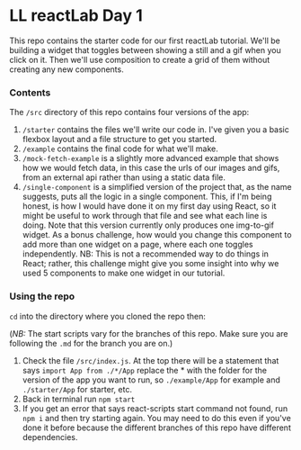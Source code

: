 # LL reactLab Day 1

This repo contains the starter code for our first reactLab tutorial. We'll be building a widget that toggles between showing a still and a gif when you click on it. Then we'll use composition to create a grid of them without creating any new components.

### Contents
The `/src` directory of this repo contains four versions of the app:

1. `/starter` contains the files we'll write our code in. I've given you a basic flexbox layout and a file structure to get you started.
2. `/example` contains the final code for what we'll make.
3. `/mock-fetch-example` is a slightly more advanced example that shows how we would fetch data, in this case the urls of our images and gifs, from an external api rather than using a static data file.
4. `/single-component` is a simplified version of the project that, as the name suggests, puts all the logic in a single component. This, if I'm being honest, is how I would have done it on my first day using React, so it might be useful to work through that file and see what each line is doing. Note that this version currently only produces one img-to-gif widget. As a bonus challenge, how would you change this component to add more than one widget on a page, where each one toggles independently. NB: This is not a recommended way to do things in React; rather, this challenge might give you some insight into why we used 5 components to make one widget in our tutorial.

### Using the repo
`cd` into the directory where you cloned the repo then:

(*NB:* The start scripts vary for the branches of this repo. Make sure you are following the `.md` for the branch you are on.)

1. Check the file `/src/index.js`. At the top there will be a statement that says `import App from ./*/App` replace the * with the folder for the version of the app you want to run, so `./example/App` for example and `./starter/App` for starter, etc.
2. Back in terminal run `npm start`
3. If you get an error that says react-scripts start command not found, run `npm i` and then try starting again. You may need to do this even if you've done it before because the different branches of this repo have different dependencies.
